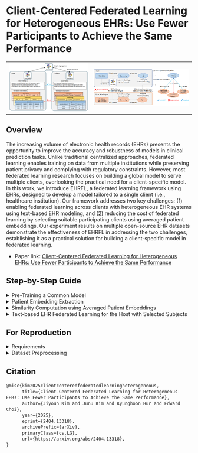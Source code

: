 # Client-Centered Federated Learning for Heterogeneous EHRs: Use Fewer Participants to Achieve the Same Performance
<table align="center">
  <tr>
    <td><img src="https://github.com/ji-youn-kim/EHRFL/blob/master/resources/Figure1.png?raw=true" width="500"/></td>
    <td><img src="https://github.com/ji-youn-kim/EHRFL/blob/master/resources/Figure2.png?raw=true" width="600"/></td>
  </tr>
</table>

## Overview
The increasing volume of electronic health records (EHRs) presents the opportunity to improve the accuracy and robustness of models in clinical prediction tasks. 
Unlike traditional centralized approaches, federated learning enables training on data from multiple institutions while preserving patient privacy and complying with regulatory constraints.
However, most federated learning research focuses on building a global model to serve multiple clients, overlooking the practical need for a client-specific model.
In this work, we introduce EHRFL, a federated learning framework using EHRs, designed to develop a model tailored to a single client (i.e., healthcare institution).
Our framework addresses two key challenges: (1) enabling federated learning across clients with heterogeneous EHR systems using text-based EHR modeling, and (2) reducing the cost of federated learning by selecting suitable participating clients using averaged patient embeddings.
Our experiment results on multiple open-source EHR datasets demonstrate the effectiveness of EHRFL in addressing the two challenges, establishing it as a practical solution for building a client-specific model in federated learning.

- Paper link: [Client-Centered Federated Learning for Heterogeneous EHRs: Use Fewer Participants to Achieve the Same Performance](http://arxiv.org/abs/2404.13318)

## Step-by-Step Guide

<details>
  
<summary>Pre-Training a Common Model</summary>

A common pre-trained model is needed to extract patient embeddings from the host (i.e., the client initiating federated learning) and candidate subject (i.e., the candidate client participating in federated learning alongside the host) datas. \
The host can train this model by (1) setting the [Accelerate](https://huggingface.co/docs/accelerate/en/index) configuration and (2) running the code as follows. 

**Accelerate Config:**
```
compute_environment: LOCAL_MACHINE
distributed_type: MULTI_GPU # You May Use Multiple GPUs
downcast_bf16: 'no'
gpu_ids: [GPU IDs] 
machine_rank: 0
main_training_function: main
mixed_precision: bf16
num_machines: 1
num_processes: [# of GPUs]
rdzv_backend: static
same_network: true
tpu_env: []
tpu_use_cluster: false
tpu_use_sudo: false
use_cpu: false
```
**Code Script** (scripts/single.sh):
```
CUDA_VISIBLE_DEVICES=[GPU IDs] \ # You May Use Multiple GPUs
accelerate launch \
--main_process_port [Port] \
--num_processes [# of GPUs] \
--gpu_ids [GPU IDs] \ # You May Use Multiple GPUs
../main.py \
--input_path [Your Input Path] \
--save_dir [Your Save Directory] \
--train_type single \
--type_token \
--dpe \
--pos_enc \
--n_layers 2 \
--batch_size 64 \
--wandb_project_name [Your Wandb Project Name] \
--wandb_entity_name [Your Wandb Entity Name] \
--src_data [Host Data] \
--mixed_precision bf16
```

</details>

<details>

<summary>Patient Embedding Extraction</summary>

The host sends the pre-trained model to each candidate subject for patient embedding extraction. \
The host and each candidate subject extracts patient embeddings with their respective data. 

**Accelerate Config:**
```
compute_environment: LOCAL_MACHINE
distributed_type: 'NO'
downcast_bf16: 'no'
gpu_ids: [GPU ID] # Use a Single GPU
machine_rank: 0
main_training_function: main
mixed_precision: 'no'
num_machines: 1
num_processes: 1
rdzv_backend: static
same_network: true
tpu_env: []
tpu_use_cluster: false
tpu_use_sudo: false
use_cpu: false
```
**Code Script** (scripts/extract_latent.sh):
```
CUDA_VISIBLE_DEVICES=[GPU ID] \ # Use a Single GPU
accelerate launch \
--main_process_port [Port] \
--num_processes [# of GPUs] \
--gpu_ids [GPU ID] \ # Use a Single GPU
../main.py \
--input_path [Your Input Path] \
--save_dir [Your Save Directory] \
--train_type single \
--type_token \
--dpe \
--pos_enc \
--n_layers 2 \
--batch_size 64 \
--wandb_project_name [Your Wandb Project Name] \
--wandb_entity_name [Your Wandb Entity Name] \
--src_data [Client Data to Generate Latent] \
--mixed_precision no \
--extract_latent \
--exp_name [Wandb Run Name for Training Pretrained Host Model] \
--debug
```

</details>

<details>

<summary>Similarity Computation using Averaged Patient Embeddings</summary>

The host and each candidate subject generates an averaged patient embedding by averaging their respective patient embeddings. \
Each candidate subject sends their averaged patient embedding to the host. \
The host uses the averaged patient embeddings to compute host-subject similarity for each candidate subject. \
This step is necessary for selecting clients for federated learning participation. 

**Code Script** (scripts/similarity.sh)
```
python ../similarity.py \
--host_dir [Directory to Host Embeddings] \
--subj_dir [Directory to Subject Embeddings in Comma Separated List]
```

</details>

<details>
  
<summary>Text-based EHR Federated Learning for the Host with Selected Subjects</summary>

The host selects participating subjects by excluding candidate subjects of low similarity scores or large distances with the host. \
With our framework, the host may start building their client-specific model by conducting federated learning with the selected clients, using text-based EHR federated learning to enable training across clients of heterogeneous EHR systems.

**Accelerate Config:**
```
compute_environment: LOCAL_MACHINE
distributed_type: MULTI_GPU # You May Use Multiple GPUs
downcast_bf16: 'no'
gpu_ids: [GPU IDs] 
machine_rank: 0
main_training_function: main
mixed_precision: bf16
num_machines: 1
num_processes: [# of GPUs]
rdzv_backend: static
same_network: true
tpu_env: []
tpu_use_cluster: false
tpu_use_sudo: false
use_cpu: false
```
**Code Script** (scripts/federated.sh):

```
CUDA_VISIBLE_DEVICES=[GPU IDs] \ # You May Use Multiple GPUs
accelerate launch \
--main_process_port [Port] \
--num_processes [# of GPUs] \
--gpu_ids [GPU IDs] \ # You May Use Multiple GPUs
../main.py \
--input_path [Your Input Path] \
--save_dir [Your Save Directory] \
--train_type federated \
--algorithm [Federated Learning Algorithm] \
--type_token \
--dpe \
--pos_enc \
--n_layers 2 \
--batch_size 64 \
--wandb_project_name [Your Wandb Project Name] \
--wandb_entity_name [Your Wandb Entity Name] \
--src_data [s involved in Federated Learning] \
--mixed_precision bf16
```

</details>

## For Reproduction
<details> 
  
<summary>Requirements</summary>

```
# Create the conda environment
conda create -y -n EHRFL python=3.10.4

# Activate the environment
source activate EHRFL

# Install required packages
conda install -y pytorch==1.11.0 torchvision==0.12.0 torchaudio==0.11.0 cudatoolkit=11.3 -c pytorch

# For main code
pip install pandas==1.4.3 transformers==4.39.0 accelerate==0.27.2 scikit-learn==1.2.2 tqdm==4.65.0 fire==0.5.0 wandb==0.12.21

# For dataset preprocessing
pip install numpy==1.22.3 treelib==1.6.1 pyspark==3.3.1
```

</details>

<details>

<summary>Dataset Preprocessing</summary>

Our experiments use the following datasets: [MIMIC-III](https://physionet.org/content/mimiciii/1.4/), [MIMIC-IV](https://physionet.org/content/mimiciv/2.0/), [eICU](https://physionet.org/content/eicu-crd/2.0/). \
Preprocess the data with [Integrated-EHR-Pipeline](https://github.com/Jwoo5/integrated-ehr-pipeline) as follows:

```
git clone https://github.com/Jwoo5/integrated-ehr-pipeline.git
git checkout federated
```
```
python main.py --ehr mimiciii --dest [Your Output Path] --first_icu --seed 42,43,44,45,46 --mortality --long_term_mortality --los_3day --los_7day --readmission --final_acuity --imminent_discharge --diagnosis --creatinine --bilirubin --platelets --wbc
python main.py --ehr mimiciv --dest [Your Output Path] --first_icu --seed 42,43,44,45,46 --mortality --long_term_mortality --los_3day --los_7day --readmission --final_acuity --imminent_discharge --diagnosis --creatinine --bilirubin --platelets --wbc
python main.py --ehr eicu --dest [Your Output Path] --first_icu --seed 42,43,44,45,46 --mortality --long_term_mortality --los_3day --los_7day --readmission --final_acuity --imminent_discharge --diagnosis --creatinine --bilirubin --platelets --wbc

# For cohort split
python ehrs/federated.py --dest [Your Output Path]
```

</details>

## Citation
```
@misc{kim2025clientcenteredfederatedlearningheterogeneous,
      title={Client-Centered Federated Learning for Heterogeneous EHRs: Use Fewer Participants to Achieve the Same Performance}, 
      author={Jiyoun Kim and Junu Kim and Kyunghoon Hur and Edward Choi},
      year={2025},
      eprint={2404.13318},
      archivePrefix={arXiv},
      primaryClass={cs.LG},
      url={https://arxiv.org/abs/2404.13318}, 
}
```
